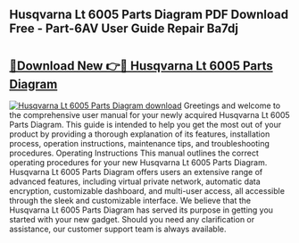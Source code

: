 ## Husqvarna Lt 6005 Parts Diagram PDF Download Free - Part-6AV User Guide Repair Ba7dj

# <h2><a href="http://dfp8mze.blite.top/?on=Husqvarna+Lt+6005+Parts+Diagram">🔗Download New 👉🔴 Husqvarna Lt 6005 Parts Diagram</a></h2>

[![Husqvarna Lt 6005 Parts Diagram download](https://i.imgur.com/lujVjoI.png)](http://dfp8mze.blite.top/?on=Husqvarna+Lt+6005+Parts+Diagram)
Greetings and welcome to the comprehensive user manual for your newly acquired Husqvarna Lt 6005 Parts Diagram. This guide is intended to help you get the most out of your product by providing a thorough explanation of its features, installation process, operation instructions, maintenance tips, and troubleshooting procedures. Operating Instructions This manual outlines the correct operating procedures for your new Husqvarna Lt 6005 Parts Diagram. Husqvarna Lt 6005 Parts Diagram offers users an extensive range of advanced features, including virtual private network, automatic data encryption, customizable dashboard, and multi-user access, all accessible through the sleek and customizable interface. We believe that the Husqvarna Lt 6005 Parts Diagram has served its purpose in getting you started with your new gadget. Should you need any clarification or assistance, our customer support team is always available.
